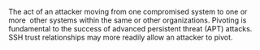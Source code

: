 The act of an attacker moving from one compromised system to one or more  other systems within the same or other organizations. Pivoting is fundamental to the success of advanced persistent threat (APT) attacks. SSH trust relationships may more readily allow an attacker to pivot.